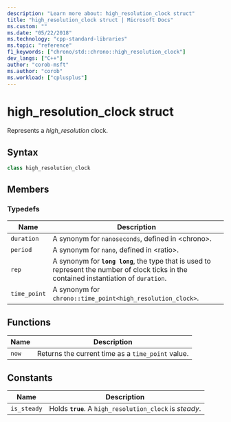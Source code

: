 ```yaml
---
description: "Learn more about: high_resolution_clock struct"
title: "high_resolution_clock struct | Microsoft Docs"
ms.custom: ""
ms.date: "05/22/2018"
ms.technology: "cpp-standard-libraries"
ms.topic: "reference"
f1_keywords: ["chrono/std::chrono::high_resolution_clock"]
dev_langs: ["C++"]
author: "corob-msft"
ms.author: "corob"
ms.workload: ["cplusplus"]
---
```

# high_resolution_clock struct

Represents a *high_resolution* clock.

## Syntax

```cpp
class high_resolution_clock
```

## Members

### Typedefs

|Name|Description|
|----------|-----------------|
|`duration`|A synonym for `nanoseconds`, defined in \<chrono>.|
|`period`|A synonym for `nano`, defined in \<ratio>.|
|`rep`|A synonym for **`long long`**, the type that is used to represent the number of clock ticks in the contained instantiation of `duration`.|
|`time_point`|A synonym for `chrono::time_point<high_resolution_clock>`.|

## Functions

|Name|Description|
|-|-|
|`now`|Returns the current time as a `time_point` value.|

## Constants

|Name|Description|
|----------|-----------------|
|`is_steady`|Holds **`true`**. A `high_resolution_clock` is *steady*.|
